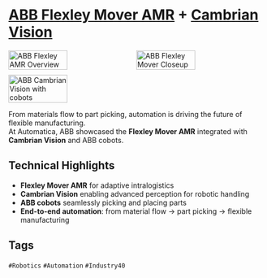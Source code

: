 # [ABB Flexley Mover AMR](https://new.abb.com/products/robotics/autonomous-mobile-robots/products/flexley-mover) + [Cambrian Vision](https://www.cambrianrobotics.ai/)

<div style="display:flex;flex-wrap:wrap;gap:10px">
  <img src="/alvin-site/JPG_VID/PXL_20230627_141412347.MP.jpg?v=3" alt="ABB Flexley AMR Overview" width="48%">
  <img src="/alvin-site/JPG_VID/PXL_20230627_141428737.jpg?v=3" alt="ABB Flexley Mover Closeup" width="48%">
  <img src="/alvin-site/JPG_VID/PXL_20230627_141544942.jpg?v=3" alt="ABB Cambrian Vision with cobots" width="48%">
</div>

From materials flow to part picking, automation is driving the future of flexible manufacturing.  
At Automatica, ABB showcased the **Flexley Mover AMR** integrated with **Cambrian Vision** and ABB cobots.

## Technical Highlights
- **Flexley Mover AMR** for adaptive intralogistics  
- **Cambrian Vision** enabling advanced perception for robotic handling  
- **ABB cobots** seamlessly picking and placing parts  
- **End-to-end automation**: from material flow → part picking → flexible manufacturing  

## Tags
`#Robotics` `#Automation` `#Industry40` 
